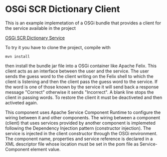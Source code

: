 OSGi SCR Dictionary Client
============================================

This is an example implemetation of a OSGi bundle that provides a client for the service available in the project

[OSGi SCR Dictionary Service](https://github.com/luigiselmi/it.datiaperti.osgi.scr.xml.dictionary.service)

To try it you have to clone the project, compile with

    mvn install

then install the bundle jar file into a OSGi container like Apache Felix. This client acts as an interface between 
the user and the service. The user sends the guess word to the client writing on the Felix shell to which the client 
is listening and then the client pass the guess word to the service. If the word is one of those known by the service 
it will send back a response message "Correct" otherwise it sends "Incorrect". A blank line stops the client in passing 
words. To restore the client it must be deactiveted and then activeted again.

This component uses Apache Service Component Runtime to configure the wiring between it and other components. The wiring 
between a component (client) that uses services provided by another component is implemeted following the Dependency Injection 
pattern (constructor injection). The service is injected in the client constructor through the OSGi environment. 
The component name, properties and service reference is declared in a XML descriptor file whose location must be set in 
the pom file as Service-Component element value.
